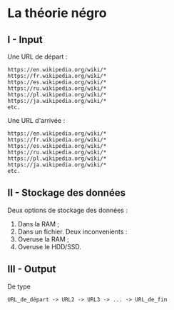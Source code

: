 # La théorie négro

## I - Input
Une URL de départ :
```
https://en.wikipedia.org/wiki/*
https://fr.wikipedia.org/wiki/*
https://es.wikipedia.org/wiki/*
https://ru.wikipedia.org/wiki/*
https://pl.wikipedia.org/wiki/*
https://ja.wikipedia.org/wiki/*
etc.
```
Une URL d'arrivée :
```
https://en.wikipedia.org/wiki/*
https://fr.wikipedia.org/wiki/*
https://es.wikipedia.org/wiki/*
https://ru.wikipedia.org/wiki/*
https://pl.wikipedia.org/wiki/*
https://ja.wikipedia.org/wiki/*
etc.
```

## II - Stockage des données
Deux options de stockage des données :
1. Dans la RAM ;
2. Dans un fichier.
Deux inconvenients :
1. Overuse la RAM ;
2. Overuse le HDD/SSD.


## III - Output
De type
```
URL_de_départ -> URL2 -> URL3 -> ... -> URL_de_fin
```
